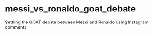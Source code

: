 # messi_vs_ronaldo_goat_debate
Settling the GOAT debate between Messi and Ronaldo using Instagram comments
